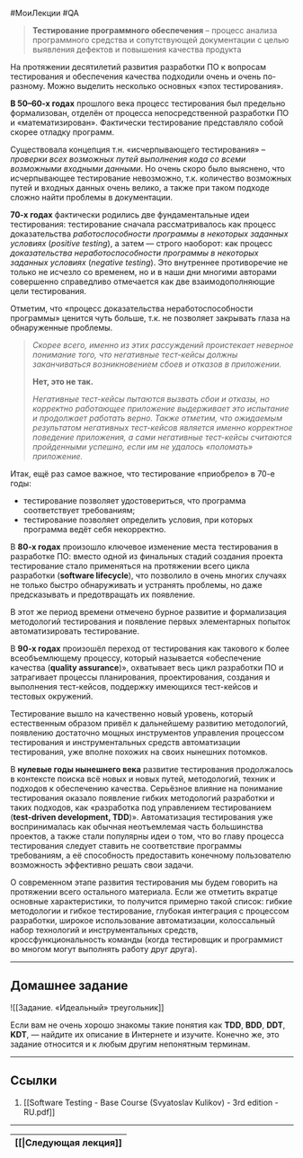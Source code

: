 #МоиЛекции #QA 

> **Тестирование программного обеспечения** – процесс анализа программного средства и сопутствующей документации с целью выявления дефектов и повышения качества продукта

На протяжении десятилетий развития разработки ПО к вопросам тестирования и обеспечения качества подходили очень и очень по-разному. Можно выделить несколько основных «эпох тестирования».

**В 50–60-х годах** прошлого века процесс тестирования был предельно формализован, отделён от процесса непосредственной разработки ПО и «математизирован». Фактически тестирование представляло собой скорее отладку программ. 

Существовала концепция т.н. «исчерпывающего тестирования» – *проверки всех возможных путей выполнения кода со всеми возможными входными данными*. Но очень скоро было выяснено, что исчерпывающее тестирование невозможно, т.к. количество возможных путей и входных данных очень велико, а также при таком подходе сложно найти проблемы в документации.

**70-х годах** фактически родились две фундаментальные идеи тестирования: тестирование сначала рассматривалось как процесс доказательства *работоспособности программы в некоторых заданных условиях* (*positive testing*), а затем — строго наоборот: как процесс *доказательства неработоспособности программы в некоторых заданных условиях* (*negative testing*). Это внутреннее противоречие не только не исчезло со временем, но и в наши дни многими авторами совершенно справедливо отмечается как две взаимодополняющие цели тестирования.

Отметим, что «процесс доказательства неработоспособности программы» ценится чуть больше, т.к. не позволяет закрывать глаза на обнаруженные проблемы.

> *Скорее всего, именно из этих рассуждений проистекает неверное понимание того, что негативные тест-кейсы должны заканчиваться возникновением сбоев и отказов в приложении.*
> 
> **Нет, это не так.**
> 
> *Негативные тест-кейсы пытаются вызвать сбои и отказы, но корректно работающее приложение выдерживает это испытание и продолжает работать верно. Также отметим, что ожидаемым результатом негативных тест-кейсов является именно корректное поведение приложения, а сами негативные тест-кейсы считаются пройденными успешно, если им не удалось «поломать» приложение.*

Итак, ещё раз самое важное, что тестирование «приобрело» в 70-е годы:
- тестирование позволяет удостовериться, что программа соответствует требованиям;
- тестирование позволяет определить условия, при которых программа ведёт себя некорректно.

В **80-х годах** произошло ключевое изменение места тестирования в разработке ПО: вместо одной из финальных стадий создания проекта тестирование стало применяться на протяжении всего цикла разработки (**software lifecycle**), что позволило в очень многих случаях не только быстро обнаруживать и устранять проблемы, но даже предсказывать и предотвращать их появление. 

В этот же период времени отмечено бурное развитие и формализация методологий тестирования и появление первых элементарных попыток автоматизировать тестирование. 

В **90-х годах** произошёл переход от тестирования как такового к более всеобъемлющему процессу, который называется «обеспечение качества (**quality assurance**)», охватывает весь цикл разработки ПО и затрагивает процессы планирования, проектирования, создания и выполнения тест-кейсов, поддержку имеющихся тест-кейсов и тестовых окружений. 

Тестирование вышло на качественно новый уровень, который естественным образом привёл к дальнейшему развитию методологий, появлению достаточно мощных инструментов управления процессом тестирования и инструментальных средств автоматизации тестирования, уже вполне похожих на своих нынешних потомков.

В **нулевые годы нынешнего века** развитие тестирования продолжалось в контексте поиска всё новых и новых путей, методологий, техник и подходов к обеспечению качества. Серьёзное влияние на понимание тестирования оказало появление гибких методологий разработки и таких подходов, как «разработка под управлением тестированием (**test-driven development, TDD**)». Автоматизация тестирования уже воспринималась как обычная неотъемлемая часть большинства проектов, а также стали популярны идеи о том, что во главу процесса тестирования следует ставить не соответствие программы требованиям, а её способность предоставить конечному пользователю возможность эффективно решать свои задачи.

О современном этапе развития тестирования мы будем говорить на протяжении всего остального материала. Если же отметить вкратце основные характеристики, то получится примерно такой список: гибкие методологии и гибкое тестирование, глубокая интеграция с процессом разработки, широкое использование автоматизации, колоссальный набор технологий и инструментальных средств, кроссфункциональность команды (когда тестировщик и программист во многом могут выполнять работу друг друга).

---
## Домашнее задание

![[Задание. «Идеальный» треугольник]]

Если вам не очень хорошо знакомы такие понятия как **TDD**, **BDD**, **DDT**, **KDT**, — найдите их описание в Интернете и изучите. Конечно же, это задание относится и к любым другим непонятным терминам.

---
## Ссылки

1. [[Software Testing - Base Course (Svyatoslav Kulikov) - 3rd edition - RU.pdf]]

---

| [[\|Следующая лекция]] |
| ---------------------- |

